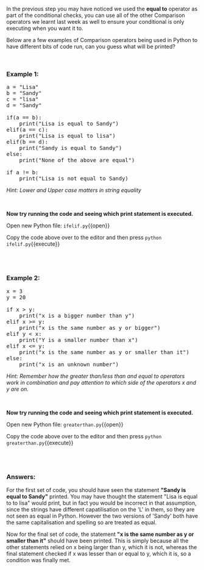 In the previous step you may have noticed we used the **equal to** operator as part of the conditional checks, you can use all of the other Comparison operators we learnt last week as well to ensure your conditional is only executing when you want it to. 

Below are a few examples of Comparison operators being used in Python to have different bits of code run, can you guess what will be printed?

</br>

### **Example 1:**

<pre class="file" data-filename="ifelif.py" data-target="replace">
a = "Lisa"
b = "Sandy"
c = "lisa"
d = "Sandy"

if(a == b):
    print("Lisa is equal to Sandy")
elif(a == c):
    print("Lisa is equal to lisa")
elif(b == d):
    print("Sandy is equal to Sandy")
else:
    print("None of the above are equal")

if a != b:
    print("Lisa is not equal to Sandy)
</pre>

*Hint: Lower and Upper case matters in string equality*

</br>

**Now try running the code and seeing which print statement is executed.**

Open new Python file: `ifelif.py`{{open}}

Copy the code above over to the editor and then press
`python ifelif.py`{{execute}}

</br>
</br>

### **Example 2:**

<pre class="file" data-filename="greaterthan.py" data-target="replace">
x = 3
y = 20

if x > y:
    print("x is a bigger number than y")
elif x >= y:
    print("x is the same number as y or bigger")
elif y < x:
    print("Y is a smaller number than x")
elif x <= y:
    print("x is the same number as y or smaller than it")
else:
    print("x is an unknown number")
</pre>

*Hint: Remember how the greater than/less than and equal to operators work in combination and pay attention to which side of the operators x and y are on.*

</br>

**Now try running the code and seeing which print statement is executed.**

Open new Python file: `greaterthan.py`{{open}}

Copy the code above over to the editor and then press
`python greaterthan.py`{{execute}}

</br>
</br>

### **Answers:**

For the first set of code, you should have seen the statement **"Sandy is equal to Sandy"** printed. You may have thought the statement "Lisa is equal to to lisa" would print, but in fact you would be incorrect in that assumption, since the strings have different capatilisation on the 'L' in them, so they are not seen as equal in Python. However the two versions of 'Sandy' both have the same capitalisation and spelling so are treated as equal.

Now for the final set of code, the statement **"x is the same number as y or smaller than it"** should have been printed. This is simply because all the other statements relied on x being larger than y, which it is not, whereas the final statement checked if x was lesser than or equal to y, which  it is, so a condition was finally met. 


